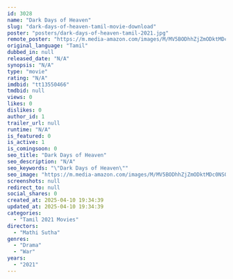 ```yaml
---
id: 3028
name: "Dark Days of Heaven"
slug: "dark-days-of-heaven-tamil-movie-download"
poster: "posters/dark-days-of-heaven-tamil-2021.jpg"
remote_poster: "https://m.media-amazon.com/images/M/MV5BODhhZjZmODktMDc0NS00ZmY4LWI1MDEtOWM3MjI5YzMwOWZmXkEyXkFqcGc@._V1_SX300.jpg"
original_language: "Tamil"
dubbed_in: null
released_date: "N/A"
synopsis: "N/A"
type: "movie"
rating: "N/A"
imdbid: "tt13550466"
tmdbid: null
views: 0
likes: 0
dislikes: 0
author_id: 1
trailer_url: null
runtime: "N/A"
is_featured: 0
is_active: 1
is_comingsoon: 0
seo_title: "Dark Days of Heaven"
seo_description: "N/A"
seo_keywords: "\"Dark Days of Heaven\""
seo_image: "https://m.media-amazon.com/images/M/MV5BODhhZjZmODktMDc0NS00ZmY4LWI1MDEtOWM3MjI5YzMwOWZmXkEyXkFqcGc@._V1_SX300.jpg"
screenshots: null
redirect_to: null
social_shares: 0
created_at: 2025-04-10 19:34:39
updated_at: 2025-04-10 19:34:39
categories:
  - "Tamil 2021 Movies"
directors:
  - "Mathi Sutha"
genres:
  - "Drama"
  - "War"
years:
  - "2021"
---
```

